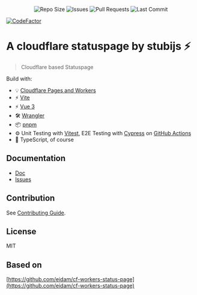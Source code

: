 <p align="center">
<img src="https://img.shields.io/github/repo-size/stubijs/statuspage?label=Repo%20Size" alt="Repo Size">

<img src="https://img.shields.io/github/issues/stubijs/statuspage?label=Issues" alt="Issues">

<img src="https://img.shields.io/github/issues-pr/stubijs/statuspage?label=Pull%20Requests" alt="Pull Requests">

<img src="https://img.shields.io/github/last-commit/stubijs/statuspage?label=Last%20Commit" alt="Last Commit">

[![CodeFactor](https://www.codefactor.io/repository/github/stubijs/statuspage/badge)](https://www.codefactor.io/repository/github/stubijs/statuspage)
</p>

# A cloudflare statuspage by stubijs ⚡

> Cloudflare based Statuspage

Build with:
- 💡 [Cloudflare Pages and Workers](https://www.cloudflare.com/)
- ⚡️ [Vite](https://vitejs.dev/)
- ⚡️ [Vue 3](https://github.com/vuejs/vue-next)
- 🛠️ [Wrangler](https://github.com/cloudflare/wrangler)
- 📦 [pnpm](https://pnpm.io/)
- ⚙️ Unit Testing with [Vitest](https://github.com/vitest-dev/vitest), E2E Testing with [Cypress](https://cypress.io/) on [GitHub Actions](https://github.com/features/actions)
- 🦾 TypeScript, of course

## Documentation

- [Doc](https://status.jstubenrauch.de/setup/)
- [Issues](https://status.jstubenrauch.de/known-issues/)

## Contribution

See [Contributing Guide](https://github.com/stubijs/statuspage/blob/main/CONTRIBUTING.md).

## License

MIT

## Based on

[https://github.com/eidam/cf-workers-status-page](https://github.com/eidam/cf-workers-status-page)

